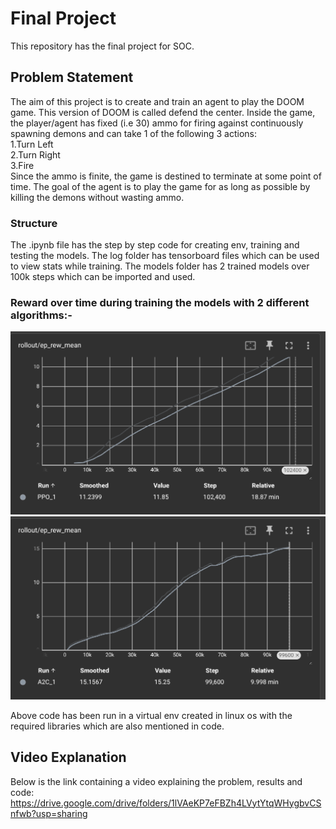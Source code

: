 # Final Project
This repository has the final project for SOC.
## Problem Statement
The aim of this project is to create and train an agent to play the DOOM game. This version of DOOM is called defend the center. Inside the game, the player/agent has fixed (i.e 30) ammo for firing against continuously spawning demons and can take 1 of the following 3 actions:  
1.Turn Left  
2.Turn Right  
3.Fire  
Since the ammo is finite, the game is destined to terminate at some point of time. The goal of the agent is to play the game for as long as possible by killing the demons without wasting ammo.  

### Structure
The .ipynb file has the step by step code for creating env, training and testing the models.
The log folder has tensorboard files which can be used to view stats while training.
The models folder has 2 trained models over 100k steps which can be imported and used.

### Reward over time during training the models with 2 different algorithms:-
![PPO algorithm](image.png)
![A2C algorithm](<Screenshot from 2025-07-15 23-14-55.png>)

Above code has been run in a virtual env created in linux os with the required libraries which are also mentioned in code.  

## Video Explanation
Below is the link containing a video explaining the problem, results and code:  
https://drive.google.com/drive/folders/1lVAeKP7eFBZh4LVytYtqWHygbvCSnfwb?usp=sharing

